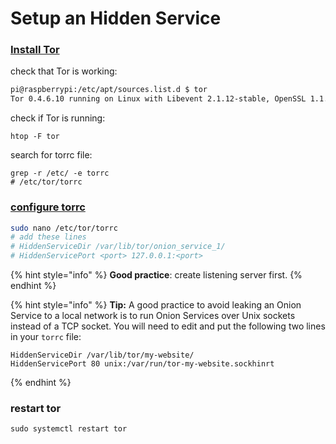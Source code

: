 # Setup an Hidden Service

### [Install Tor](https://community.torproject.org/onion-services/setup/install/)

check that Tor is working:

```bash
pi@raspberrypi:/etc/apt/sources.list.d $ tor
Tor 0.4.6.10 running on Linux with Libevent 2.1.12-stable, OpenSSL 1.1.1k, Zlib 1.2.11, Liblzma 5.2.5, Libzstd 1.4.8 and Glibc 2.31 as libc.
```

check if Tor is running:

```
htop -F tor
```

search for torrc file:

```
grep -r /etc/ -e torrc
# /etc/tor/torrc
```

### [configure torrc](https://community.torproject.org/onion-services/setup/#step-2-configure-your-tor-onion-service)

```bash
sudo nano /etc/tor/torrc
# add these lines
# HiddenServiceDir /var/lib/tor/onion_service_1/
# HiddenServicePort <port> 127.0.0.1:<port>
```

{% hint style="info" %}
**Good practice**: create listening server first.
{% endhint %}

{% hint style="info" %}
**Tip:** A good practice to avoid leaking an Onion Service to a local network is to run Onion Services over Unix sockets instead of a TCP socket. You will need to edit and put the following two lines in your `torrc` file:

```
HiddenServiceDir /var/lib/tor/my-website/
HiddenServicePort 80 unix:/var/run/tor-my-website.sockhinrt
```
{% endhint %}

### restart tor

```
sudo systemctl restart tor
```
